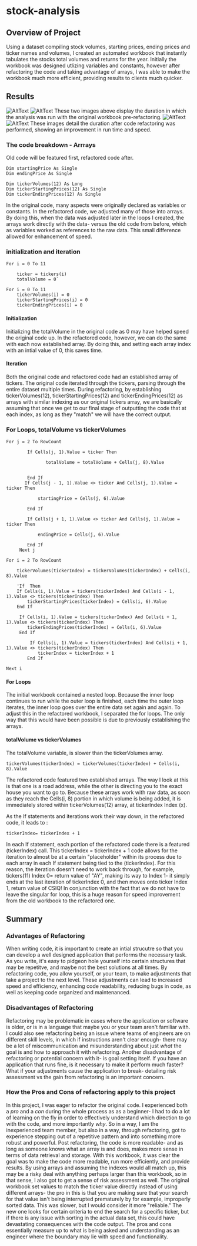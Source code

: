 # stock-analysis

## Overview of Project
Using a dataset compiling stock volumes, starting prices, ending prices and ticker names and volumes, I created an automated workbook that instantly tabulates the stocks total volumes and returns for the year. Initially the workbook was designed utlizing variables and constants, however after refactoring the code and taking advantage of arrays, I was able to make the workbook much more efficient, providing results to clients much quicker.  

## Results
![AltText](./Green_Stocks2017.PNG)
![AltText](./Green_Stocks2018.PNG)
These two images above display the duration in which the analysis was run with the original workbook pre-refactoring.
![AltText](./Resources/VBA_Challenge_2017.png)
![AltText](./Resources/VBA_Challenge_2018.PNG)
These images detail the duration after code refactoring was performed, showing an improvement in run time and speed.
### The code breakdown - Arrrays
Old code will be featured first, refactored code after.

~~~
Dim startingPrice As Single
Dim endingPrice As Single

Dim tickerVolumes(12) As Long
Dim tickerStartingPrices(12) As Single
Dim tickerEndingPrices(12) As Single
~~~

In the original code, many aspects were originally declared as variables or constants. In the refactored code, we adjusted many of those into arrays. By doing this, when the data was adjusted later in the loops I created, the arrays work directly with the data- versus the old code from before, which as variables worked as references to the raw data. This small difference allowed for enhancement of speed.
###  initialization and iteration
~~~
For i = 0 To 11

    ticker = tickers(i)
    totalVolume = 0`

For i = 0 To 11
    tickerVolumes(i) = 0
    tickerStartingPrices(i) = 0
    tickerEndingPrices(i) = 0
~~~

#### Initialization
Initializing the totalVolume in the original code as 0 may have helped speed the original code up. In the refactored code, however, we can do the same with each now established array. By doing this, and setting each array index with an intial value of 0, this saves time. 
#### Iteration
Both the original code and refactored code had an established array of tickers. The original code iterated through the tickers, parsing through the entire dataset multiple times. During refactoring, by establishing tickerVolumes(12), tickerStartingPrices(12) and tickerEndingPrices(12) as arrays with similar indexing as our original tickers array, we are basically assuming that once we get to our final stage of outputting the code that at each index, as long as they "match" we will have the correct output. 

### For Loops, totalVolume vs tickerVolumes
~~~
For j = 2 To RowCount
    
        If Cells(j, 1).Value = ticker Then

               totalVolume = totalVolume + Cells(j, 8).Value

     
        End If
       If Cells(j - 1, 1).Value <> ticker And Cells(j, 1).Value = ticker Then

            startingPrice = Cells(j, 6).Value
            
        End If
        
        If Cells(j + 1, 1).Value <> ticker And Cells(j, 1).Value = ticker Then

            endingPrice = Cells(j, 6).Value
            
        End If
     Next j

For i = 2 To RowCount
    
    tickerVolumes(tickerIndex) = tickerVolumes(tickerIndex) + Cells(i, 8).Value
    
    'If  Then
    If Cells(i, 1).Value = tickers(tickerIndex) And Cells(i - 1, 1).Value <> tickers(tickerIndex) Then
        tickerStartingPrices(tickerIndex) = Cells(i, 6).Value
    End If
    
     If Cells(i, 1).Value = tickers(tickerIndex) And Cells(i + 1, 1).Value <> tickers(tickerIndex) Then
        tickerEndingPrices(tickerIndex) = Cells(i, 6).Value
     End If

         If Cells(i, 1).Value = tickers(tickerIndex) And Cells(i + 1, 1).Value <> tickers(tickerIndex) Then
            tickerIndex = tickerIndex + 1
        End If

Next i
~~~

#### For Loops
The initial workbook contained a nested loop. Because the inner loop continues to run while the outer loop is finished, each time the outer loop iterates, the inner loop goes over the entire data set again and again. To adjust this in the refactored workbook, I separated the for loops. The only way that this would have been possible is due to previously establishing the arrays.

#### totalVolume vs tickerVolumes

The totalVolume variable, is slower than the tickerVolumes array.

~~~
tickerVolumes(tickerIndex) = tickerVolumes(tickerIndex) + Cells(i, 8).Value
~~~

The refactored code featured two established arrays. The way I look at this is that one is a road address, while the other is directing you to the exact house you want to go to. Because these arrays work with raw data, as soon as they reach the Cells(i, 8) portion in which volume is being added, it is immediately stored within tickerVolumes(12) array, at tickerIndex Index (x). 

As the If statements and iterations work their way down, in the refactored code, it leads to :

~~~
tickerIndex= tickerIndex + 1 
~~~

In each If statement, each portion of the refactored code there is a featured (tickerIndex) call. This tickerIndex = tickerIndex + 1 code allows for the iteration to almost be at a certain "placeholder" within its process due to each array in each If statement being tied to the (tickerIndex). For this reason, the iteration doesn't need to work back through, for example, tickers(11) Index 0= return value of "AY", making its way to Index 1- it simply ends at the last iteration of tickerIndex 0, and then moves onto ticker Index 1, return value of CSIQ! In conjunction with the fact that we do not have to leave the singular for loop, this is a huge reason for speed improvement from the old workbook to the refactored one.

## Summary
### Advantages of Refactoring
When writing code, it is important to create an intial strucutre so that you can develop a well designed application that performs the necessary task. As you write, it's easy to pidgeon hole yourself into certain structures that may be repetitve, and maybe not the best solutions at all times. By refactoring code, you allow yourself, or your team, to make adjustments that take a project to the next level. These adjustments can lead to increased speed and efficiency, enhancing code readability, reducing bugs in code, as well as keeping code organized and maintenanced.

### Disadvantages of Refactoring
Refactoring may be problematic in cases where the application or software is older, or is in a language that maybe you or your team aren't familiar with. I could also see refactoring being an issue where teams of engineers are on different skill levels, in which if instructions aren't clear enough- there may be a lot of miscommunication and misunderstanding about just *what* the goal is and how to approach it with refactoring. Another disadvantage of refactoring or potential concern with it- is goal setting itself. If you have an application that runs fine, is it necessary to make it perform much faster? What if your adjustments cause the application to break- detailing risk assessment vs the gain from refactoring is an important concern.

### How the Pros and Cons of refactoring apply to this project

In this project, I was eager to refactor the original code. I experienced both a *pro* and a *con* during the whole process as as a beginner- I had to do a lot of learning on the fly in order to effectively understand which direction to go with the code, and more importantly *why*. So in a way, I am the inexperienced team member, but also in a way, through refactoring, got to experience stepping out of a repetitive pattern and into something more robust and powerful. Post refactoring, the code is more readable- and as long as someone knows what an array is and does, makes more sense in terms of data retrieval and storage. With this workbook, it was clear the goal was to make the code more readable, run more efficiently, and provide results. By using arrays and assuming the indexes would all match up, this may be a risky deal with anything perhaps larger than this workbook, so in that sense, I also got to get a sense of risk assessment as well. The original workbook set values to match the ticker value directly instead of using different arrays- the pro in this is that you are making sure that your search for that value isn't being interrupted prematurely by for example, improperly sorted data. This was slower, but I would consider it more "reliable." The new one looks for certain criteria to end the search for a specific ticker, but if there is any issue with sorting in the actual data set, this could have devastating consequences with the code output. The pros and cons essentially measure up to what is being asked and understanding as an engineer where the boundary may lie with speed and functionality.
